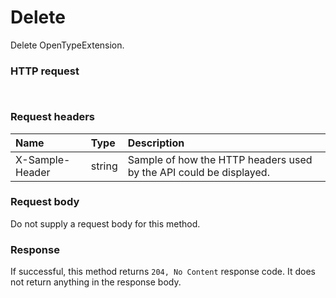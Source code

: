 # Delete

Delete OpenTypeExtension.
### HTTP request
```http


```
### Request headers
| Name       | Type | Description|
|:---------------|:--------|:----------|
| X-Sample-Header  | string  | Sample of how the HTTP headers used by the API could be displayed.|

### Request body
Do not supply a request body for this method.


### Response
If successful, this method returns `204, No Content` response code. It does not return anything in the response body.


<!-- uuid: 8cce52ee-78dc-4a4a-80b2-113403bb0c9c
2015-10-09 18:16:07 UTC -->